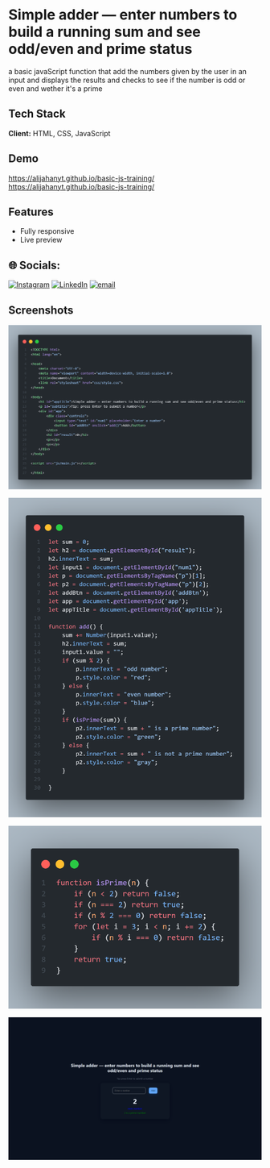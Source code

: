 
# Simple adder — enter numbers to build a running sum and see odd/even and prime status

a basic javaScript function that add the numbers given by the user in an input and displays the results and checks to see if the number is odd or even and wether it's a prime


## Tech Stack

**Client:** HTML, CSS, JavaScript



## Demo

https://alijahanyt.github.io/basic-js-training/
https://alijahanyt.github.io/basic-js-training/


## Features

- Fully responsive
- Live preview

## 🌐 Socials:
[![Instagram](https://img.shields.io/badge/Instagram-%23E4405F.svg?logo=Instagram&logoColor=white)](https://instagram.com/alijahan.io) [![LinkedIn](https://img.shields.io/badge/LinkedIn-%230077B5.svg?logo=linkedin&logoColor=white)](https://www.linkedin.com/in/ali-jahanyt/) [![email](https://img.shields.io/badge/Email-D14836?logo=gmail&logoColor=white)](mailto:alijahanyt@gmail.com) 
## Screenshots

![App Screenshots](https://github.com/Alijahanyt/basic-js-training/blob/main/screenshots/htmlcode.png)

![App Screenshots](https://github.com/Alijahanyt/basic-js-training/blob/main/screenshots/jscode1.png)

![App Screenshots](https://github.com/Alijahanyt/basic-js-training/blob/main/screenshots/jscode2.png)

![App Screenshots](https://github.com/Alijahanyt/basic-js-training/blob/main/screenshots/project-screenshot.png)

